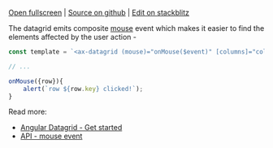 
[Open fullscreen](https://angular.activewidgets.com/events/) | [Source on github](https://github.com/activewidgets/angular/tree/master/examples/events) | [Edit on stackblitz](https://stackblitz.com/github/activewidgets/angular/tree/master/examples/events?file=src/app.js)

The datagrid emits composite [mouse](https://activewidgets.com/api/datagrid/mouse-event/) event 
which makes it easier to find the elements affected by the user action -

```js
const template = `<ax-datagrid (mouse)="onMouse($event)" [columns]="columns" [rows]="rows"></ax-datagrid>`;

// ...

onMouse({row}){
    alert(`row ${row.key} clicked!`);
}
```

Read more:

- [Angular Datagrid - Get started](https://activewidgets.com/guide/env/angular/#user-events)
- [API - mouse event](https://activewidgets.com/api/datagrid/mouse-event/)